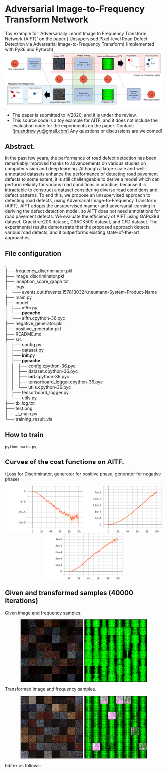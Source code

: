 # Adversarial Image-to-Frequency Transform Network
Toy example for 'Adversarially Learnt Image to Frequency Transform Network (AIFT)' on the paper (
Unsupervised Pixel-level Road Defect Detection via Adversarial Image-to-Frequency Transform) (Implemented with Py36 and Pytorch)
![](readme/test.png)


* The paper is submitted to IV2020, and it is under the review.
* This source code is a toy example for AITF, and it does not include the evaluation code for the experiments on the paper.
Contact: [jm.andrew.yu@gmail.com] Any questions or discussions are welcomed! 


## Abstract.
In the past few years, the performance of road defect detection has been remarkably improved thanks to advancements on various studies on computer vision and deep learning. Although a large-scale and well-annotated datasets enhance the performance of detecting road pavement defects to some extent, it is still challengeable to derive a model which can perform reliably for various road conditions in practice, because it is intractable to construct a dataset considering diverse road conditions and defect patterns. To end this, we propose an unsupervised approach to detecting road defects, using Adversarial Image-to-Frequency Transform (AIFT). AIFT adopts the unsupervised manner and adversarial learning in deriving the defect detection model, so AIFT does not need annotations for road pavement defects. We evaluate the efficiency of AIFT using GAPs384 dataset, Cracktree200 dataset, CRACK500 dataset, and CFD dataset. The experimental results demonstrate that the proposed approach detects various road detects, and it outperforms existing state-of-the-art approaches.

## File configuration
.<br>
├── frequency_discriminator.pkl<br>
├── image_discriminator.pkl<br>
├── inception_score_graph.txt<br>
├── logs<br>
│   └── events.out.tfevents.1578130324.neumann-System-Product-Name<br>
├── main.py<br>
├── model<br>
│   ├── aiftn.py<br>
│   └── __pycache__<br>
│       └── aiftn.cpython-36.pyc<br>
├── negative_generator.pkl<br>
├── positive_generator.pkl<br>
├── README.md<br>
├── src<br>
│   ├── config.py<br>
│   ├── dataset.py<br>
│   ├── __init__.py<br>
│   ├── __pycache__<br>
│   │   ├── config.cpython-36.pyc<br>
│   │   ├── dataset.cpython-36.pyc<br>
│   │   ├── __init__.cpython-36.pyc<br>
│   │   ├── tensorboard_logger.cpython-36.pyc<br>
│   │   └── utils.cpython-36.pyc<br>
│   ├── tensorboard_logger.py<br>
│   └── utils.py<br>
├── tb_log.txt<br>
├── test.png<br>
├── _t_main.py<br>
└── training_result_vis<br>


## How to train
~~~
python main.py
~~~


## Curves of the cost functions on AITF. 
(Loss for Discriminator, generator for positive phase, generator for negative phase)

<p align="center">  <img src='readme/loss_d.svg' align="center" height="150px"> <img src='readme/loss_gn.svg' align="center" height="150px"> <img src='readme/loss_gp.svg' align="center" height="150px">  </p>


## Given and transformed samples (40000 Iterations)
Given image and frequency samples.
<p align="center">  <img src='results/img_iter_40000.png' align="center" height="200px"> <img src='results/freqs_iter_40000.png' align="center" height="200px">  </p>


Transformed image and frequency samples.
<p align="center">  <img src='results/img_transformed_iter_40000.png' align="center" height="200px"> <img src='results/freq_transformed_iter_40000.png' align="center" height="200px">  </p>


bibtex as follows:

